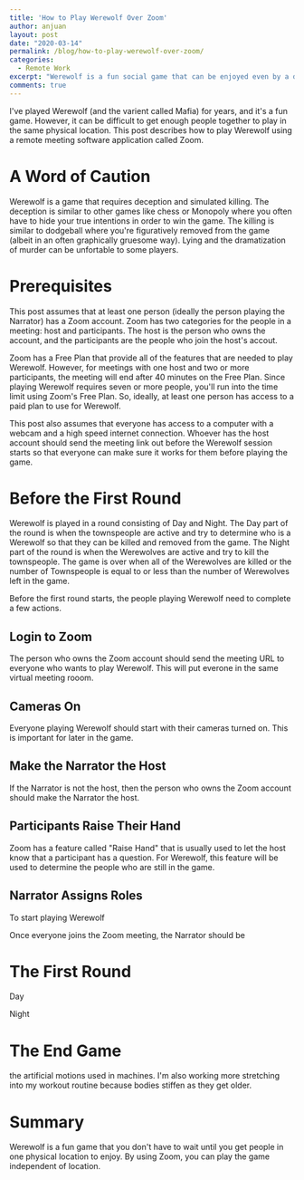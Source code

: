 ```yaml
---
title: 'How to Play Werewolf Over Zoom'
author: anjuan
layout: post
date: "2020-03-14"
permalink: /blog/how-to-play-werewolf-over-zoom/
categories:
  - Remote Work
excerpt: "Werewolf is a fun social game that can be enjoyed even by a distributed group using the Zoom remote meeting software application."
comments: true
---
```


I've played Werewolf (and the varient called Mafia) for years, and it's a fun game. However, it can be difficult to get enough people together to play in the same physical location. This post describes how to play Werewolf using a remote meeting software application called Zoom.

# A Word of Caution

Werewolf is a game that requires deception and simulated killing. The deception is similar to other games like chess or Monopoly where you often have to hide your true intentions in order to win the game. The killing is similar to dodgeball where you're figuratively removed from the game (albeit in an often graphically gruesome way). Lying and the dramatization of murder can be unfortable to some players.

# Prerequisites

This post assumes that at least one person (ideally the person playing the Narrator) has a Zoom account. Zoom has two categories for the people in a meeting: host and participants. The host is the person who owns the account, and the participants are the people who join the host's accout.

Zoom has a Free Plan that provide all of the features that are needed to play Werewolf. However, for meetings with one host and two or more participants, the meeting will end after 40 minutes on the Free Plan. Since playing Werewolf requires seven or more people, you'll run into the time limit using Zoom's Free Plan. So, ideally, at least one person has access to a paid plan to use for Werewolf.

This post also assumes that everyone has access to a computer with a webcam and a high speed internet connection. Whoever has the host account should send the meeting link out before the Werewolf session starts so that everyone can make sure it works for them before playing the game.

# Before the First Round

Werewolf is played in a round consisting of Day and Night. The Day part of the round is when the townspeople are active and try to determine who is a Werewolf so that they can be killed and removed from the game. The Night part of the round is when the Werewolves are active and try to kill the townspeople. The game is over when all of the Werewolves are killed or the number of Townspeople is equal to or less than the number of Werewolves left in the game.

Before the first round starts, the people playing Werewolf need to complete a few actions.

## Login to Zoom

The person who owns the Zoom account should send the meeting URL to everyone who wants to play Werewolf. This will put everone in the same virtual meeting rooom. 

## Cameras On

Everyone playing Werewolf should start with their cameras turned on. This is important for later in the game.

## Make the Narrator the Host

If the Narrator is not the host, then the person who owns the Zoom account should make the Narrator the host.

## Participants Raise Their Hand

Zoom has a feature called "Raise Hand" that is usually used to let the host know that a participant has a question. For Werewolf, this feature will be used to determine the people who are still in the game.

## Narrator Assigns Roles

To start playing Werewolf

Once everyone joins the Zoom meeting, the Narrator should be 

# The First Round

Day

Night

# The End Game


the artificial motions used in machines. I'm also working more stretching into my workout routine because bodies stiffen as they get older.


# Summary

Werewolf is a fun game that you don't have to wait until you get people in one physical location to enjoy. By using Zoom, you can play the game independent of location.
